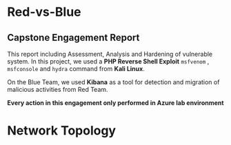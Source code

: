 # Red-vs-Blue
## Capstone Engagement Report
This report including Assessment, Analysis and Hardening of vulnerable system. 
In this project, we used a **PHP Reverse Shell Exploit** `msfvenom` , `msfconsole` and `hydra` command from **Kali Linux**.

On the Blue Team, we used **Kibana** as a tool for detection and migration of malicious activities from Red Team.

**Every action in this engagement only performed in Azure lab environment**

# Network Topology
